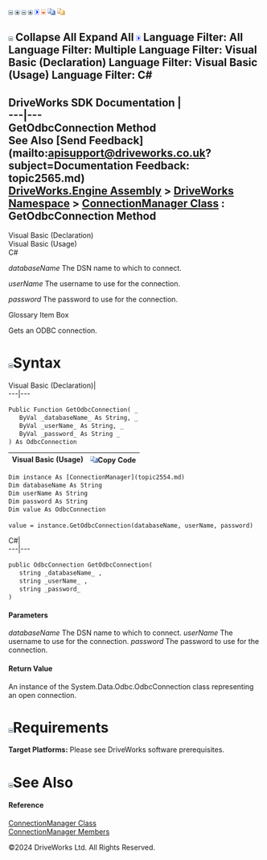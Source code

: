 ![](dotnetimages/collapse.gif) ![](dotnetimages/expand.gif) ![](dotnetimages/collapse.gif) ![](dotnetimages/expand.gif) ![](dotnetimages/drpdown.gif) ![](dotnetimages/drpdown_orange.gif) ![](dotnetimages/copycode.gif) ![](dotnetimages/copycodeHighlight.gif)

![](dotnetimages/collapse.gif) Collapse All Expand All ![](dotnetimages/drpdown.gif) Language Filter: All  Language Filter: Multiple  Language Filter: Visual Basic (Declaration) Language Filter: Visual Basic (Usage) Language Filter: C#  
---  
DriveWorks SDK Documentation  |   
---|---  
GetOdbcConnection Method   
See Also [Send Feedback](mailto:apisupport@driveworks.co.uk?subject=Documentation Feedback: topic2565.md)  
[DriveWorks.Engine Assembly](topic2156.md) > [DriveWorks Namespace](topic2159.md) > [ConnectionManager Class](topic2554.md) : GetOdbcConnection Method  
---  
  
Visual Basic (Declaration)    
Visual Basic (Usage)    
C# 

_databaseName_
    The DSN name to which to connect.

_userName_
    The username to use for the connection.

_password_
    The password to use for the connection.

Glossary Item Box

Gets an ODBC connection. 

# ![](dotnetimages/collapse.gif)Syntax

Visual Basic (Declaration)|   
---|---  
      
    
    Public Function GetOdbcConnection( _
       ByVal _databaseName_ As String, _
       ByVal _userName_ As String, _
       ByVal _password_ As String _
    ) As OdbcConnection  
  
Visual Basic (Usage)| ![](dotnetimages/copycode.gif)Copy Code  
---|---  
      
    
    Dim instance As [ConnectionManager](topic2554.md)
    Dim databaseName As String
    Dim userName As String
    Dim password As String
    Dim value As OdbcConnection
     
    value = instance.GetOdbcConnection(databaseName, userName, password)  
  
C#|   
---|---  
      
    
    public OdbcConnection GetOdbcConnection( 
       string _databaseName_ ,
       string _userName_ ,
       string _password_
    )  
  
#### Parameters

 _databaseName_
    The DSN name to which to connect.
_userName_
    The username to use for the connection.
_password_
    The password to use for the connection.

#### Return Value

An instance of the System.Data.Odbc.OdbcConnection class representing an open connection.

# ![](dotnetimages/collapse.gif)Requirements

**Target Platforms:** Please see DriveWorks software prerequisites.

# ![](dotnetimages/collapse.gif)See Also

#### Reference

[ConnectionManager Class](topic2554.md)   
[ConnectionManager Members](topic2555.md)

©2024 DriveWorks Ltd. All Rights Reserved.
